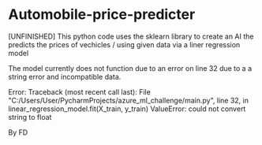 # Automobile-price-predicter
[UNFINISHED]
This python code uses the sklearn library to create an AI the predicts the prices of vechicles /
using given data via a liner regression model

The model currently does not function due to an error on line 32 due to a a string error and incompatible data.

Error:
Traceback (most recent call last):
  File "C:/Users/User/PycharmProjects/azure_ml_challenge/main.py", line 32, in <module>
    linear_regression_model.fit(X_train, y_train)
  ValueError: could not convert string to float

By FD
